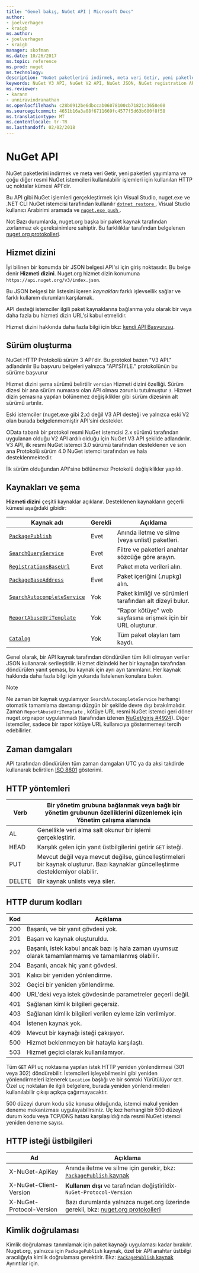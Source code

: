 ```yaml
---
title: "Genel bakış, NuGet API | Microsoft Docs"
author:
- joelverhagen
- kraigb
ms.author:
- joelverhagen
- kraigb
manager: skofman
ms.date: 10/26/2017
ms.topic: reference
ms.prod: nuget
ms.technology: 
description: "NuGet paketlerini indirmek, meta veri Getir, yeni paketler, vb. yayımlamak için kullanılan HTTP uç noktalar kümesi API'dir."
keywords: NuGet V3 API, NuGet V2 API, NuGet JSON, NuGet registration API, NuGet API flat container, NuGet nupkg API, NuGet metadata API, NuGet search API, NuGet push API, NuGe publish API, NuGet delete API, NuGet unlist API, NuGet protocol
ms.reviewer:
- karann
- unniravindranathan
ms.openlocfilehash: c28b0912be6dbccab06078100cb71821c3658e08
ms.sourcegitcommit: 4651b16a3a08f6711669fc4577f5d63b600f8f58
ms.translationtype: MT
ms.contentlocale: tr-TR
ms.lasthandoff: 02/02/2018
---
```

# <a name="nuget-api"></a>NuGet API

NuGet paketlerini indirmek ve meta veri Getir, yeni paketleri yayımlama ve çoğu diğer resmi NuGet istemcileri kullanılabilir işlemleri için kullanılan HTTP uç noktalar kümesi API'dir.

Bu API gibi NuGet işlemleri gerçekleştirmek için Visual Studio, nuget.exe ve .NET CLI NuGet istemcisi tarafından kullanılır [ `dotnet restore` ](/dotnet/articles/core/preview3/tools/dotnet-restore), Visual Studio kullanıcı Arabirimi aramada ve [ `nuget.exe push` ](../tools/cli-ref-push.md).

Not Bazı durumlarda, nuget.org başka bir paket kaynak tarafından zorlanmaz ek gereksinimlere sahiptir. Bu farklılıklar tarafından belgelenen [nuget.org protokolleri](nuget-protocols.md).

## <a name="service-index"></a>Hizmet dizini

İyi bilinen bir konumda bir JSON belgesi API'si için giriş noktasıdır. Bu belge denir **Hizmeti dizini**.
Nuget.org hizmet dizin konumuna `https://api.nuget.org/v3/index.json`.

Bu JSON belgesi bir listesini içeren *kaynakları* farklı işlevsellik sağlar ve farklı kullanım durumları karşılamak.

API desteği istemciler ilgili paket kaynaklarına bağlanma yolu olarak bir veya daha fazla bu hizmeti dizin URL'si kabul etmelidir.

Hizmet dizini hakkında daha fazla bilgi için bkz: [kendi API Başvurusu](service-index.md).

## <a name="versioning"></a>Sürüm oluşturma

NuGet HTTP Protokolü sürüm 3 API'dir. Bu protokol bazen "V3 API." adlandırılır Bu başvuru belgeleri yalnızca "API'SİYLE." protokolünün bu sürüme başvurur

Hizmet dizini şema sürümü belirtilir `version` Hizmeti dizini özelliği. Sürüm dizesi bir ana sürüm numarası olan API olması zorunlu tutulmuştur `3`. Hizmet dizin şemasına yapılan bölünemez değişiklikler gibi sürüm dizesinin alt sürümü artırılır.

Eski istemciler (nuget.exe gibi 2.x) değil V3 API desteği ve yalnızca eski V2 olan burada belgelenmemiştir API'sini destekler.

OData tabanlı bir protokol resmi NuGet istemcisi 2.x sürümü tarafından uygulanan olduğu V2 API ardılı olduğu için NuGet V3 API şekilde adlandırılır. V3 API, ilk resmi NuGet istemci 3.0 sürümü tarafından desteklenen ve son ana Protokolü sürüm 4.0 NuGet istemci tarafından ve hala desteklenmektedir. 

İlk sürüm olduğundan API'sine bölünemez Protokolü değişiklikler yapıldı.

## <a name="resources-and-schema"></a>Kaynakları ve şema

**Hizmeti dizini** çeşitli kaynaklar açıklanır. Desteklenen kaynakların geçerli kümesi aşağıdaki gibidir:

Kaynak adı                                                          | Gerekli | Açıklama
---------------------------------------------------------------------- | -------- | -----------
[`PackagePublish`](package-publish-resource.md)                        | Evet      | Anında iletme ve silme (veya unlist) paketleri.
[`SearchQueryService`](search-query-service-resource.md)               | Evet      | Filtre ve paketleri anahtar sözcüğe göre arayın.
[`RegistrationsBaseUrl`](registration-base-url-resource.md)            | Evet      | Paket meta verileri alın.
[`PackageBaseAddress`](package-base-address-resource.md)               | Evet      | Paket içeriğini (.nupkg) alın.
[`SearchAutocompleteService`](search-autocomplete-service-resource.md) | Yok       | Paket kimliği ve sürümleri tarafından alt dizeyi bulur.
[`ReportAbuseUriTemplate`](report-abuse-resource.md)                   | Yok       | "Rapor kötüye" web sayfasına erişmek için bir URL oluşturur.
[`Catalog`](catalog-resource.md)                                       | Yok       | Tüm paket olayları tam kaydı.

Genel olarak, bir API kaynak tarafından döndürülen tüm ikili olmayan veriler JSON kullanarak serileştirilir. Hizmet dizindeki her bir kaynağın tarafından döndürülen yanıt şeması, bu kaynak için ayrı ayrı tanımlanır. Her kaynak hakkında daha fazla bilgi için yukarıda listelenen konulara bakın.

> [!Note]
> Ne zaman bir kaynak uygulamıyor `SearchAutocompleteService` herhangi otomatik tamamlama davranışı düzgün bir şekilde devre dışı bırakılmalıdır. Zaman `ReportAbuseUriTemplate` , kötüye URL resmi NuGet istemci geri döner nuget.org rapor uygulanmadı (tarafından izlenen [NuGet/giriş #4924](https://github.com/NuGet/Home/issues/4924)). Diğer istemciler, sadece bir rapor kötüye URL kullanıcıya göstermemeyi tercih edebilirler.

## <a name="timestamps"></a>Zaman damgaları

API tarafından döndürülen tüm zaman damgaları UTC ya da aksi takdirde kullanarak belirtilen [ISO 8601](https://www.iso.org/iso-8601-date-and-time-format.html) gösterimi. 

## <a name="http-methods"></a>HTTP yöntemleri

Verb   | Bir yönetim grubuna bağlanmak veya bağlı bir yönetim grubunun özelliklerini düzenlemek için Yönetim çalışma alanında
------ | -----------
AL    | Genellikle veri alma salt okunur bir işlemi gerçekleştirir.
HEAD   | Karşılık gelen için yanıt üstbilgilerini getirir `GET` isteği.
PUT    | Mevcut değil veya mevcut değilse, güncelleştirmeleri bir kaynak oluşturur. Bazı kaynaklar güncelleştirme desteklemiyor olabilir.
DELETE | Bir kaynak unlists veya siler.

## <a name="http-status-codes"></a>HTTP durum kodları

Kod | Açıklama
---- | -----
200  | Başarılı, ve bir yanıt gövdesi yok.
201  | Başarı ve kaynak oluşturuldu.
202  | Başarılı, istek kabul ancak bazı iş hala zaman uyumsuz olarak tamamlanmamış ve tamamlanmış olabilir.
204  | Başarılı, ancak hiç yanıt gövdesi.
301  | Kalıcı bir yeniden yönlendirme.
302  | Geçici bir yeniden yönlendirme.
400  | URL'deki veya istek gövdesinde parametreler geçerli değil.
401  | Sağlanan kimlik bilgileri geçersiz.
403  | Sağlanan kimlik bilgileri verilen eyleme izin verilmiyor.
404  | İstenen kaynak yok.
409  | Mevcut bir kaynağı isteği çakışıyor.
500  | Hizmet beklenmeyen bir hatayla karşılaştı.
503  | Hizmet geçici olarak kullanılamıyor.

Tüm `GET` API uç noktasına yapılan istek HTTP yeniden yönlendirmesi (301 veya 302) döndürebilir. İstemcileri işleyebilmesini gibi yeniden yönlendirmeleri izlenerek `Location` başlığı ve bir sonraki Yürütülüyor `GET`. Özel uç noktaları ile ilgili belgelere, burada yeniden yönlendirmeleri kullanılabilir çıkışı açıkça çağırmayacaktır.

500 düzeyi durum kodu söz konusu olduğunda, istemci makul yeniden deneme mekanizması uygulayabilirsiniz. Üç kez herhangi bir 500 düzeyi durum kodu veya TCP/DNS hatası karşılaşıldığında resmi NuGet istemci yeniden deneme sayısı.

## <a name="http-request-headers"></a>HTTP isteği üstbilgileri

Ad                     | Açıklama
------------------------ | -----------
X-NuGet-ApiKey           | Anında iletme ve silme için gerekir, bkz: [ `PackagePublish` kaynak](package-publish-resource.md)
X-NuGet-Client-Version   | **Kullanım dışı** ve tarafından değiştirildi`X-NuGet-Protocol-Version`
X-NuGet-Protocol-Version | Bazı durumlarda yalnızca nuget.org üzerinde gerekli, bkz: [nuget.org protokolleri](NuGet-Protocols.md)

## <a name="authentication"></a>Kimlik doğrulaması

Kimlik doğrulaması tanımlamak için paket kaynağı uygulaması kadar bırakılır. Nuget.org, yalnızca için `PackagePublish` kaynak, özel bir API anahtar üstbilgi aracılığıyla kimlik doğrulaması gerektirir. Bkz: [ `PackagePublish` kaynak](package-publish-resource.md) Ayrıntılar için.
